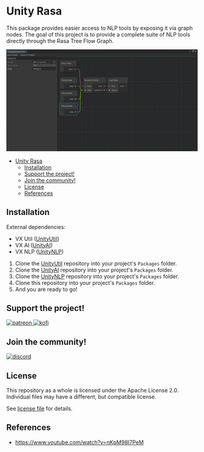 # Unity Rasa

This package provides easier access to NLP tools by exposing it via graph nodes. The goal of this project is to provide a complete suite of NLP tools directly through the Rasa Tree Flow Graph.

![RasaTreeSimpleExample](Pictures~/RasaTreeSimpleExample.png)

- [Unity Rasa](#unity-rasa)
  - [Installation](#installation)
  - [Support the project!](#support-the-project)
  - [Join the community!](#join-the-community)
  - [License](#license)
  - [References](#references)

## Installation

External dependencies:

- VX Util ([UnityUtil](https://github.com/voxell-tech/UnityUtil))
- VX AI ([UnityAI](https://github.com/voxell-tech/UnityAI))
- VX NLP ([UnityNLP](https://github.com/voxell-tech/UnityNLP))

1. Clone the [UnityUtil](https://github.com/voxell-tech/UnityUtil) repository into your project's `Packages` folder.
2. Clone the [UnityAI](https://github.com/voxell-tech/UnityAI) repository into your project's `Packages` folder.
3. Clone the [UnityNLP](https://github.com/voxell-tech/UnityNLP) repository into your project's `Packages` folder.
4. Clone this repository into your project's `Packages` folder.
5. And you are ready to go!

## Support the project!

<a href="https://www.patreon.com/voxelltech" target="_blank">
  <img src="https://teaprincesschronicles.files.wordpress.com/2020/03/support-me-on-patreon.png" alt="patreon" width="200px" height="56px"/>
</a>

<a href ="https://ko-fi.com/voxelltech" target="_blank">
  <img src="https://uploads-ssl.webflow.com/5c14e387dab576fe667689cf/5cbed8a4cf61eceb26012821_SupportMe_red.png" alt="kofi" width="200px" height="40px"/>
</a>

## Join the community!

<a href ="https://discord.gg/WDBnuNH" target="_blank">
  <img src="https://gist.githubusercontent.com/nixon-voxell/e7ba303906080ffdf65b106f684801b5/raw/65b0338d5f4e82f700d3c9f14ec9fc62f3fd278e/JoinVXDiscord.svg" alt="discord" width="200px" height="200px"/>
</a>


## License

This repository as a whole is licensed under the Apache License 2.0. Individual files may have a different, but compatible license.

See [license file](./LICENSE) for details.

## References

- https://www.youtube.com/watch?v=nKpM98I7PeM